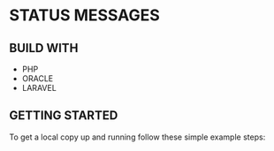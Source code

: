 # STATUS MESSAGES

## BUILD WITH 
- PHP
- ORACLE
- LARAVEL

## GETTING STARTED
To get a local copy up and running follow these simple example steps:

